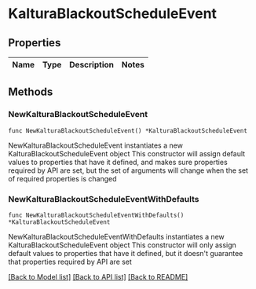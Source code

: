 # KalturaBlackoutScheduleEvent

## Properties

Name | Type | Description | Notes
------------ | ------------- | ------------- | -------------

## Methods

### NewKalturaBlackoutScheduleEvent

`func NewKalturaBlackoutScheduleEvent() *KalturaBlackoutScheduleEvent`

NewKalturaBlackoutScheduleEvent instantiates a new KalturaBlackoutScheduleEvent object
This constructor will assign default values to properties that have it defined,
and makes sure properties required by API are set, but the set of arguments
will change when the set of required properties is changed

### NewKalturaBlackoutScheduleEventWithDefaults

`func NewKalturaBlackoutScheduleEventWithDefaults() *KalturaBlackoutScheduleEvent`

NewKalturaBlackoutScheduleEventWithDefaults instantiates a new KalturaBlackoutScheduleEvent object
This constructor will only assign default values to properties that have it defined,
but it doesn't guarantee that properties required by API are set


[[Back to Model list]](../README.md#documentation-for-models) [[Back to API list]](../README.md#documentation-for-api-endpoints) [[Back to README]](../README.md)


